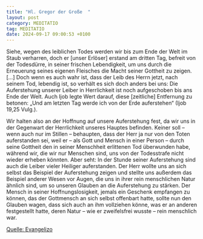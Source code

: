 ```yaml
---
title: "Hl. Gregor der Große  "
layout: post
category: MEDITATIO
tag: MEDITATIO
date: 2024-09-17 09:00:53 +0100
---
```

 
Siehe, wegen des leiblichen Todes werden wir bis zum Ende der Welt im Staub verharren, doch er [unser Erlöser] erstand am dritten Tag, befreit von der Todesdürre, in seiner frischen Lebendigkeit, um uns durch die Erneuerung seines eigenen Fleisches die Macht seiner Gottheit zu zeigen.<!--more--> […] Doch wenn es auch wahr ist, dass der Leib des Herrn jetzt, nach seinem Tod, lebendig ist, so verhält es sich doch anders bei uns: Die Auferstehung unserer Leiber in Herrlichkeit ist noch aufgeschoben bis ans Ende der Welt. Auch Ijob legte Wert darauf, diese [zeitliche] Entfernung zu betonen: „Und am letzten Tag werde ich von der Erde auferstehen“ (Ijob 19,25 Vulg.).
 
Wir halten also an der Hoffnung auf unsere Auferstehung fest, da wir uns in der Gegenwart der Herrlichkeit unseres Hauptes befinden. Keiner soll – wenn auch nur im Stillen – behaupten, dass der Herr ja nur von den Toten auferstanden sei, weil er – als Gott und Mensch in einer Person – durch seine Gottheit den in seiner Menschheit erlittenen Tod überwunden habe, während wir, die wir nur Menschen sind, uns von der Todesstrafe nicht wieder erheben könnten. Aber seht: In der Stunde seiner Auferstehung sind auch die Leiber vieler Heiliger auferstanden. Der Herr wollte uns an sich selbst das Beispiel der Auferstehung zeigen und stellte uns außerdem das Beispiel anderer Wesen vor Augen, die uns in ihrer rein menschlichen Natur ähnlich sind, um so unseren Glauben an die Auferstehung zu stärken. Der Mensch in seiner Hoffnungslosigkeit, jemals ein Geschenk empfangen zu können, das der Gottmensch an sich selbst offenbart hatte, sollte nun den Glauben wagen, dass sich auch an ihm vollziehen könne, was er an anderen festgestellt hatte, deren Natur – wie er zweifelsfrei wusste – rein menschlich war.
 
 

[Quelle: Evangelizo](https://evangeliumtagfuertag.org/DE/gospel)